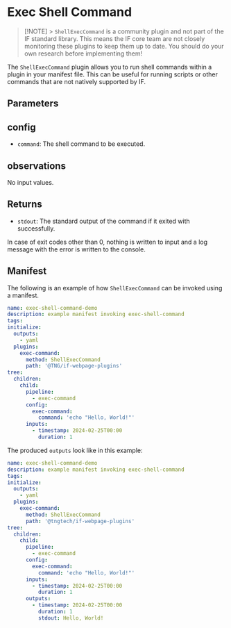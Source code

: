 # Exec Shell Command

> [!NOTE] > `ShellExecCommand` is a community plugin and not part of the IF standard library. This means the IF core team are not closely monitoring these plugins to keep them up to date. You should do your own research before implementing them!

The `ShellExecCommand` plugin allows you to run shell commands within a plugin in your manifest file. This can be useful for running scripts or other commands that are not natively supported by IF.

## Parameters

## config

- `command`: The shell command to be executed.

## observations

No input values.

## Returns

- `stdout`: The standard output of the command if it exited with successfully.

In case of exit codes other than 0, nothing is written to input and a log message with the error is written to the console.

## Manifest

The following is an example of how `ShellExecCommand` can be invoked using a manifest.

```yaml
name: exec-shell-command-demo
description: example manifest invoking exec-shell-command
tags:
initialize:
  outputs:
    - yaml
  plugins:
    exec-command:
      method: ShellExecCommand
      path: '@TNG/if-webpage-plugins'
tree:
  children:
    child:
      pipeline:
        - exec-command
      config:
        exec-command:
          command: 'echo "Hello, World!"'
      inputs:
        - timestamp: 2024-02-25T00:00
          duration: 1
```

The produced `outputs` look like in this example:

```yaml
name: exec-shell-command-demo
description: example manifest invoking exec-shell-command
tags:
initialize:
  outputs:
    - yaml
  plugins:
    exec-command:
      method: ShellExecCommand
      path: '@tngtech/if-webpage-plugins'
tree:
  children:
    child:
      pipeline:
        - exec-command
      config:
        exec-command:
          command: 'echo "Hello, World!"'
      inputs:
        - timestamp: 2024-02-25T00:00
          duration: 1
      outputs:
        - timestamp: 2024-02-25T00:00
          duration: 1
          stdout: Hello, World!
```
